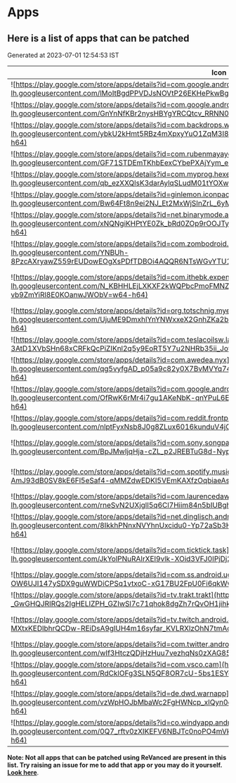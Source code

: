 # Apps

## Here is a list of apps that can be patched

Generated at 2023-07-01 12:54:53 IST

| Icon | Name | Code | Package |
|--------------|----------|----------|----------|
| ![https://play.google.com/store/apps/details?id=com.google.android.youtube](https://play-lh.googleusercontent.com/lMoItBgdPPVDJsNOVtP26EKHePkwBg-PkuY9NOrc-fumRtTFP4XhpUNk_22syN4Datc=w64-h64) | [**YouTube**](https://play.google.com/store/apps/details?id=com.google.android.youtube) | `youtube` | `com.google.android.youtube` |
| ![https://play.google.com/store/apps/details?id=com.google.android.apps.youtube.music](https://play-lh.googleusercontent.com/GnYnNfKBr2nysHBYgYRCQtcv_RRNN0Sosn47F5ArKJu89DMR3_jHRAazoIVsPUoaMg=w64-h64) | [**YouTube Music**](https://play.google.com/store/apps/details?id=com.google.android.apps.youtube.music) | `youtube-music` | `com.google.android.apps.youtube.music` |
| ![https://play.google.com/store/apps/details?id=com.backdrops.wallpapers](https://play-lh.googleusercontent.com/ybkU2kHmt5RBz4mXpxyYuO1ZqM3I8uJPhAKA7v51Pj03fwmT7PMMgPP6X2_CymH1cyg=w64-h64) | [**Backdrops - Wallpapers**](https://play.google.com/store/apps/details?id=com.backdrops.wallpapers) | `backdrops` | `com.backdrops.wallpapers` |
| ![https://play.google.com/store/apps/details?id=com.rubenmayayo.reddit](https://play-lh.googleusercontent.com/GF71STDEmTKhbEexCYbePXAjYym_ee8E6WR7_R8jr5_Xf10jfL0Kibkjfl33zDrJBw=w64-h64) | [**Boost for reddit**](https://play.google.com/store/apps/details?id=com.rubenmayayo.reddit) | `reddit_boost` | `com.rubenmayayo.reddit` |
| ![https://play.google.com/store/apps/details?id=com.myprog.hexedit](https://play-lh.googleusercontent.com/qb_ezXXQlsK3darAylqSLudM01tYOXw-sAm2qeODdKXufv1kZmuTb3XSf2fzqwSEvvE=w64-h64) | [**HEX Editor**](https://play.google.com/store/apps/details?id=com.myprog.hexedit) | `hex-editor` | `com.myprog.hexedit` |
| ![https://play.google.com/store/apps/details?id=ginlemon.iconpackstudio](https://play-lh.googleusercontent.com/Bw64Ft8n9ei2NJ_Et2MxWjSInZrL_6yMJbu7Usw-BcOgjvjo75xP4JnyjsX8VZJM9_E=w64-h64) | [**Icon Pack Studio**](https://play.google.com/store/apps/details?id=ginlemon.iconpackstudio) | `icon_pack_studio` | `ginlemon.iconpackstudio` |
| ![https://play.google.com/store/apps/details?id=net.binarymode.android.irplus](https://play-lh.googleusercontent.com/xNQNgiKHPtYE0Zk_bRd0ZOp9rOOJTy2puzOx8CUBq2Ja4yhOQwdrBdeOrDTGQA9aSg=w64-h64) | [**irplus - Infrared Remote**](https://play.google.com/store/apps/details?id=net.binarymode.android.irplus) | `irplus` | `net.binarymode.android.irplus` |
| ![https://play.google.com/store/apps/details?id=com.zombodroid.MemeGenerator](https://play-lh.googleusercontent.com/YNBUh-8PzcAXryawZ559rEUDowEOgXsPDfTDBOi4AQQR6NTsWGvYTU1tMRctN3uoRqw8=w64-h64) | [**Meme Generator**](https://play.google.com/store/apps/details?id=com.zombodroid.MemeGenerator) | `meme_generator` | `com.zombodroid.MemeGenerator` |
| ![https://play.google.com/store/apps/details?id=com.ithebk.expensemanager](https://play-lh.googleusercontent.com/N_KBHHLEjLXKXF2kWQPbcPmoFMNZkAvlT2PNpNOwmbm1s-vb9ZmYiRl8E0KOanwJWObV=w64-h64) | [**Money Manager- Expense, Budget**](https://play.google.com/store/apps/details?id=com.ithebk.expensemanager) | `expensemanager` | `com.ithebk.expensemanager` |
| ![https://play.google.com/store/apps/details?id=org.totschnig.myexpenses](https://play-lh.googleusercontent.com/UjuME9DmxhIYnYNWxxeX2GnhZKa2bSRzPa2udUm50z25pUIs06NG_MLTi7MQGp2zWMU=w64-h64) | [**My Expenses**](https://play.google.com/store/apps/details?id=org.totschnig.myexpenses) | `my-expenses` | `org.totschnig.myexpenses` |
| ![https://play.google.com/store/apps/details?id=com.teslacoilsw.launcher](https://play-lh.googleusercontent.com/Et6Ha-3AtD1XVbSHn68xCRFkQcPiZIKnl2q5y9EoRT5Y7u2NHRb35ii_Jot-hNLfvv3y=w64-h64) | [**Nova Launcher**](https://play.google.com/store/apps/details?id=com.teslacoilsw.launcher) | `nova_launcher` | `com.teslacoilsw.launcher` |
| ![https://play.google.com/store/apps/details?id=com.awedea.nyx](https://play-lh.googleusercontent.com/qg5vyfgAD_p05a9c82y0X7BvMVYq74YBK3-75y2SViOfX6zJJWHvnyc57BzKMnJJX-g=w64-h64) | [**Nyx Music Player**](https://play.google.com/store/apps/details?id=com.awedea.nyx) | `nyx-music-player` | `com.awedea.nyx` |
| ![https://play.google.com/store/apps/details?id=com.google.android.apps.recorder](https://play-lh.googleusercontent.com/OfRwK6rMr4i7gu1AKeNbK-qnYPuL6EVQ5j6AYYQc0ge-I-NPYoBUsweVPuJLSOtHYag=w64-h64) | [**Recorder**](https://play.google.com/store/apps/details?id=com.google.android.apps.recorder) | `google_recorder` | `com.google.android.apps.recorder` |
| ![https://play.google.com/store/apps/details?id=com.reddit.frontpage](https://play-lh.googleusercontent.com/nlptFyxNsb8J0g8ZLux6016kunduV4jCxIrOJ7EEy-IobSN1RCDXAJ6DTGP81z7rr5Zq=w64-h64) | [**Reddit**](https://play.google.com/store/apps/details?id=com.reddit.frontpage) | `reddit` | `com.reddit.frontpage` |
| ![https://play.google.com/store/apps/details?id=com.sony.songpal.mdr](https://play-lh.googleusercontent.com/BpJMwIjqHja-cZL_p2JREBTuG8d-Nyp9gUiQzciP9HvHAsF69mt9HFzouFTdimiuiWIH=w64-h64) | [**Sony \| Headphones Connect**](https://play.google.com/store/apps/details?id=com.sony.songpal.mdr) | `sony_headphones_connect` | `com.sony.songpal.mdr` |
| ![https://play.google.com/store/apps/details?id=com.spotify.music](https://play-lh.googleusercontent.com/cShys-AmJ93dB0SV8kE6Fl5eSaf4-qMMZdwEDKI5VEmKAXfzOqbiaeAsqqrEBCTdIEs=w64-h64) | [**Spotify: Music and Podcasts**](https://play.google.com/store/apps/details?id=com.spotify.music) | `spotify` | `com.spotify.music` |
| ![https://play.google.com/store/apps/details?id=com.laurencedawson.reddit_sync](https://play-lh.googleusercontent.com/rneSvN2UXjglI5q6Cl7Hiim84n5bIUBghhSZNfDQk7Zjw8gWCWgxA5zW_c2i-TNYfEbv=w64-h64) | [**Sync for Reddit**](https://play.google.com/store/apps/details?id=com.laurencedawson.reddit_sync) | `reddit_sync` | `com.laurencedawson.reddit_sync` |
| ![https://play.google.com/store/apps/details?id=net.dinglisch.android.taskerm](https://play-lh.googleusercontent.com/8IkkhPNnxNVYhnUxcidu0-Yp72aSb3H0gQJ1U-_ImQ7SCGLz1zgXtV7wi2Hpd6Odghg=w64-h64) | [**Tasker**](https://play.google.com/store/apps/details?id=net.dinglisch.android.taskerm) | `tasker` | `net.dinglisch.android.taskerm` |
| ![https://play.google.com/store/apps/details?id=com.ticktick.task](https://play-lh.googleusercontent.com/JkYolPNuRAlrXEI9vlk-XOid3VFJ0IPjDj2eM_xrriuE3Zu8IX9cuMkI7JOTw1upNxbW=w64-h64) | [**TickTick:To Do List & Calendar**](https://play.google.com/store/apps/details?id=com.ticktick.task) | `ticktick` | `com.ticktick.task` |
| ![https://play.google.com/store/apps/details?id=com.ss.android.ugc.trill](https://play-lh.googleusercontent.com/Ui_-OW6UJI147ySDX9guWWDiCPSq1vtxoC-xG17BU2FpU0Fi6qkWwuLdpddmT9fqrA=w64-h64) | [**TikTok**](https://play.google.com/store/apps/details?id=com.ss.android.ugc.trill) | `tiktok` | `com.ss.android.ugc.trill` |
| ![https://play.google.com/store/apps/details?id=tv.trakt.trakt](https://play-lh.googleusercontent.com/n0SqzImml-_GwGHQJRIRQs2IgHELIZPH_GZIwSl7c71qhok8dgZh7rQvOH1jihkVhw=w64-h64) | [**Trakt**](https://play.google.com/store/apps/details?id=tv.trakt.trakt) | `trakt` | `tv.trakt.trakt` |
| ![https://play.google.com/store/apps/details?id=tv.twitch.android.app](https://play-lh.googleusercontent.com/QLQzL-MXtxKEDlbhrQCDw-REiDsA9glUH4m16syfar_KVLRXlzOhN7tmAceiPerv4Jg=w64-h64) | [**Twitch: Live Game Streaming**](https://play.google.com/store/apps/details?id=tv.twitch.android.app) | `twitch` | `tv.twitch.android.app` |
| ![https://play.google.com/store/apps/details?id=com.twitter.android](https://play-lh.googleusercontent.com/wIf3HtczQDjHzHuu7vezhqNs0zXAG85F7VmP7nhsTxO3OHegrVXlqIh_DWBYi86FTIGk=w64-h64) | [**Twitter**](https://play.google.com/store/apps/details?id=com.twitter.android) | `twitter` | `com.twitter.android` |
| ![https://play.google.com/store/apps/details?id=com.vsco.cam](https://play-lh.googleusercontent.com/RdCklOFg3SLN5QF8OR7cU-5bs1ESYo_pqGYrK2ena3XZDcrLOpjf7vLtNQELOR7Uo4MH=w64-h64) | [**VSCO: Photo & Video Editor**](https://play.google.com/store/apps/details?id=com.vsco.cam) | `vsco` | `com.vsco.cam` |
| ![https://play.google.com/store/apps/details?id=de.dwd.warnapp](https://play-lh.googleusercontent.com/vzWpHOJbMbaWc2FgHWNcp_xIQyn0qHxZVaG1ly0kYTxrhNfWD3DAnwmnQRPx36yauxs=w64-h64) | [**WarnWetter**](https://play.google.com/store/apps/details?id=de.dwd.warnapp) | `warnwetter` | `de.dwd.warnapp` |
| ![https://play.google.com/store/apps/details?id=co.windyapp.android](https://play-lh.googleusercontent.com/0Q7_rftv0zXIKEFV6NBJTc0noPO4mVkCbPNbx-o8kC7bR740Tw3S6eb9AulWpFqbCvg=w64-h64) | [**Wind speed — Windy.app**](https://play.google.com/store/apps/details?id=co.windyapp.android) | `windy` | `co.windyapp.android` |

**Note: Not all apps that can be patched using ReVanced are present in this list. Try raising an issue for me to add that app or you may do it yourself. [Look here]()**.
